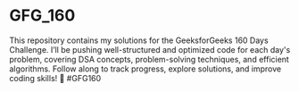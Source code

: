 # GFG_160
This repository contains my solutions for the GeeksforGeeks 160 Days Challenge. I’ll be pushing well-structured and optimized code for each day's problem, covering DSA concepts, problem-solving techniques, and efficient algorithms. Follow along to track progress, explore solutions, and improve coding skills! 🚀 #GFG160

